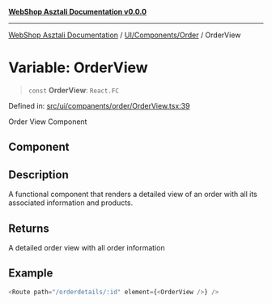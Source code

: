 [**WebShop Asztali Documentation v0.0.0**](../../../../README.md)

***

[WebShop Asztali Documentation](../../../../modules.md) / [UI/Components/Order](../README-1.md) / OrderView

# Variable: OrderView

> `const` **OrderView**: `React.FC`

Defined in: [src/ui/companents/order/OrderView.tsx:39](https://github.com/yourusername/webshop_asztali/blob/db527a672c3f1c86910ae6dbab32f3919e7d7093/src/ui/companents/order/OrderView.tsx#L39)

Order View Component

## Component

## Description

A functional component that renders a detailed view of an order
with all its associated information and products.

## Returns

A detailed order view with all order information

## Example

```ts
<Route path="/orderdetails/:id" element={<OrderView />} />
```
